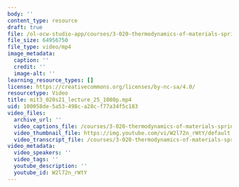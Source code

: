 ```yaml
---
body: ''
content_type: resource
draft: true
file: /ol-ocw-studio-app/courses/3-020-thermodynamics-of-materials-spring-2021/mit3_020s21_lecture_25_1080p_360p_16_9.mp4
file_size: 64956750
file_type: video/mp4
image_metadata:
  caption: ''
  credit: ''
  image-alt: ''
learning_resource_types: []
license: https://creativecommons.org/licenses/by-nc-sa/4.0/
resourcetype: Video
title: mit3_020s21_lecture_25_1080p.mp4
uid: 100058de-5a53-498c-a28c-f77a34f5c183
video_files:
  archive_url: ''
  video_captions_file: /courses/3-020-thermodynamics-of-materials-spring-2021/1Zpf4D3Xlbqy97gyq70eawv9Qv94r94it_transcript.webvtt
  video_thumbnail_file: https://img.youtube.com/vi/W2l72n_rWtY/default.jpg
  video_transcript_file: /courses/3-020-thermodynamics-of-materials-spring-2021/1Zpf4D3Xlbqy97gyq70eawv9Qv94r94it_transcript.pdf
video_metadata:
  video_speakers: ''
  video_tags: ''
  youtube_description: ''
  youtube_id: W2l72n_rWtY
---
```

